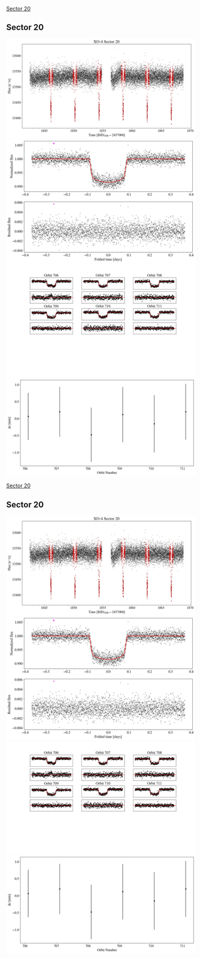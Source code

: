 [Sector 20](#sector20)

<a name = "sector20"></a>
## Sector 20
![alt text](/tt/XO-4_Sector_20/XO-4_Sector_20_a_TimeSeries.png)
![alt text](/tt/XO-4_Sector_20/XO-4_Sector_20_b_FoldedLightCurve.png)
![alt text](/tt/XO-4_Sector_20/XO-4_Sector_20_b_IndividualTransitsWithFit.png)
![alt text](/tt/XO-4_Sector_20/XO-4_Sector_20_c_TimingResiduals.png)

[Sector 20](#sector20)

<a name = "sector20"></a>
## Sector 20
![alt text](/tt/XO-4_Sector_20/XO-4_Sector_20_a_TimeSeries.png)
![alt text](/tt/XO-4_Sector_20/XO-4_Sector_20_b_FoldedLightCurve.png)
![alt text](/tt/XO-4_Sector_20/XO-4_Sector_20_b_IndividualTransitsWithFit.png)
![alt text](/tt/XO-4_Sector_20/XO-4_Sector_20_c_TimingResiduals.png)

